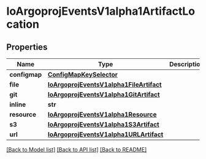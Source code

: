 # IoArgoprojEventsV1alpha1ArtifactLocation

## Properties
Name | Type | Description | Notes
------------ | ------------- | ------------- | -------------
**configmap** | [**ConfigMapKeySelector**](ConfigMapKeySelector.md) |  | [optional] 
**file** | [**IoArgoprojEventsV1alpha1FileArtifact**](IoArgoprojEventsV1alpha1FileArtifact.md) |  | [optional] 
**git** | [**IoArgoprojEventsV1alpha1GitArtifact**](IoArgoprojEventsV1alpha1GitArtifact.md) |  | [optional] 
**inline** | **str** |  | [optional] 
**resource** | [**IoArgoprojEventsV1alpha1Resource**](IoArgoprojEventsV1alpha1Resource.md) |  | [optional] 
**s3** | [**IoArgoprojEventsV1alpha1S3Artifact**](IoArgoprojEventsV1alpha1S3Artifact.md) |  | [optional] 
**url** | [**IoArgoprojEventsV1alpha1URLArtifact**](IoArgoprojEventsV1alpha1URLArtifact.md) |  | [optional] 

[[Back to Model list]](../README.md#documentation-for-models) [[Back to API list]](../README.md#documentation-for-api-endpoints) [[Back to README]](../README.md)


